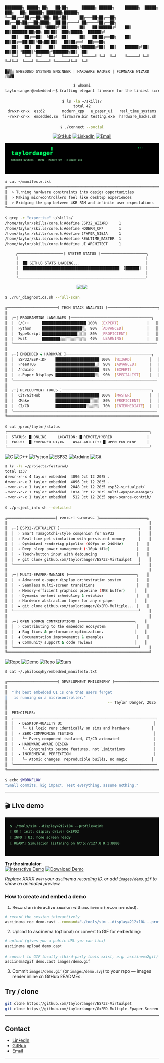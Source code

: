 ```
████████╗ █████╗ ██╗   ██╗██╗      ██████╗ ██████╗     ██████╗  █████╗ ███╗   ██╗ ██████╗ ███████╗██████╗ 
╚══██╔══╝██╔══██╗╚██╗ ██╔╝██║     ██╔═══██╗██╔══██╗    ██╔══██╗██╔══██╗████╗  ██║██╔════╝ ██╔════╝██╔══██╗
   ██║   ███████║ ╚████╔╝ ██║     ██║   ██║██████╔╝    ██║  ██║███████║██╔██╗ ██║██║  ███╗█████╗  ██████╔╝
   ██║   ██╔══██║  ╚██╔╝  ██║     ██║   ██║██╔══██╗    ██║  ██║██╔══██║██║╚██╗██║██║   ██║██╔══╝  ██╔══██╗
   ██║   ██║  ██║   ██║   ███████╗╚██████╔╝██║  ██║    ██████╔╝██║  ██║██║ ╚████║╚██████╔╝███████╗██║  ██║
   ╚═╝   ╚═╝  ╚═╝   ╚═╝   ╚══════╝ ╚═════╝ ╚═╝  ╚═╝    ╚═════╝ ╚═╝  ╚═╝╚═╝  ╚═══╝ ╚═════╝ ╚══════╝╚═╝  ╚═╝
                                                                                                            
█▓▒░ EMBEDDED SYSTEMS ENGINEER | HARDWARE HACKER | FIRMWARE WIZARD ░▒▓█
```

<div align="center">

```bash
$ whoami
taylordanger@embedded:~$ Crafting elegant firmware for the tiniest screens

$ ls -la ~/skills/
total 42
drwxr-xr-x  esp32        modern_cpp   e_paper_ui   real_time_systems
-rwxr-xr-x  embedded.so  firmware.bin testing.exe  hardware_hacks.sh

$ ./connect --social
```

[![GitHub](https://img.shields.io/badge/GitHub-12100E?style=for-the-badge&logo=github&logoColor=white)](https://github.com/taylordanger)
[![LinkedIn](https://img.shields.io/badge/LinkedIn-0077B5?style=for-the-badge&logo=linkedin&logoColor=white)](https://linkedin.com/in/taylordanger)
[![Email](https://img.shields.io/badge/Email-00ff41?style=for-the-badge&logo=gmail&logoColor=black)](mailto:lauren.taylor.sheppard@gmail.com)

![terminal header](images/terminal-header.svg)

</div>

```bash
$ cat ~/manifesto.txt
╔══════════════════════════════════════════════════════════════════════════════╗
║  > Turning hardware constraints into design opportunities                    ║
║  > Making microcontrollers feel like desktop experiences                     ║
║  > Bridging the gap between 4KB RAM and infinite user expectations          ║
╚══════════════════════════════════════════════════════════════════════════════╝

$ grep -r "expertise" ~/skills/
/home/taylor/skills/core.h:#define ESP32_WIZARD     1
/home/taylor/skills/core.h:#define MODERN_CPP       1  
/home/taylor/skills/core.h:#define EPAPER_NINJA     1
/home/taylor/skills/core.h:#define REALTIME_MASTER  1
/home/taylor/skills/core.h:#define UI_ARCHITECT     1
```

<div align="center">

```
╭─────────────────────[ SYSTEM STATUS ]─────────────────────╮
│                                                          │
│  ██ GITHUB STATS LOADING...                              │
│  ████████████████████████████████████████████  [██████]  │
│                                                          │
╰──────────────────────────────────────────────────────────╯
```

<img height="180em" src="https://github-readme-stats.vercel.app/api?username=taylordanger&show_icons=true&theme=chartreuse-dark&include_all_commits=true&count_private=true&bg_color=0d1117&title_color=00ff41&text_color=00ff41&icon_color=00ff41"/>
<img height="180em" src="https://github-readme-stats.vercel.app/api/top-langs/?username=taylordanger&layout=compact&langs_count=8&theme=chartreuse-dark&bg_color=0d1117&title_color=00ff41&text_color=00ff41"/>

</div>

```bash
$ ./run_diagnostics.sh --full-scan

╔═══════════════════════[ TECH STACK ANALYSIS ]═══════════════════════╗
║                                                                      ║
║  ┌─[ PROGRAMMING LANGUAGES ]─────────────────────────────────────┐   ║
║  │  C/C++      ████████████████████ 100%  [EXPERT]             │   ║
║  │  Python     ██████████████████░░  90%  [ADVANCED]           │   ║  
║  │  TypeScript ████████████████░░░░  80%  [PROFICIENT]         │   ║
║  │  Rust       ████████░░░░░░░░░░░░  40%  [LEARNING]           │   ║
║  └─────────────────────────────────────────────────────────────────┘   ║
║                                                                      ║
║  ┌─[ EMBEDDED & HARDWARE ]───────────────────────────────────────┐   ║
║  │  ESP32/ESP-IDF    ████████████████████ 100%  [WIZARD]        │   ║
║  │  FreeRTOS         ██████████████████░░  90%  [ADVANCED]      │   ║
║  │  Arduino          ████████████████████  95%  [EXPERT]        │   ║
║  │  e-Paper Displays ██████████████████░░  90%  [SPECIALIST]    │   ║
║  └─────────────────────────────────────────────────────────────────┘   ║
║                                                                      ║
║  ┌─[ DEVELOPMENT TOOLS ]─────────────────────────────────────────┐   ║
║  │  Git/GitHub       ████████████████████ 100%  [MASTER]        │   ║
║  │  CMake            ████████████████░░░░  80%  [PROFICIENT]    │   ║
║  │  CI/CD            ██████████████░░░░░░  70%  [INTERMEDIATE]  │   ║
║  └─────────────────────────────────────────────────────────────────┘   ║
╚══════════════════════════════════════════════════════════════════════╝

$ cat /proc/taylor/status
┌─────────────────────────────────────────────────────────────────┐
│  STATUS: █ ONLINE     LOCATION: █ REMOTE/HYBRID                │
│  FOCUS:  █ EMBEDDED UI/UX    AVAILABILITY: █ OPEN FOR HIRE     │
└─────────────────────────────────────────────────────────────────┘
```

![C](https://img.shields.io/badge/C-00ff41?style=flat-square&logo=c&logoColor=black)
![C++](https://img.shields.io/badge/C++-00ff41?style=flat-square&logo=cplusplus&logoColor=black)
![Python](https://img.shields.io/badge/Python-00ff41?style=flat-square&logo=python&logoColor=black)
![ESP32](https://img.shields.io/badge/ESP32-00ff41?style=flat-square&logo=espressif&logoColor=black)
![Arduino](https://img.shields.io/badge/Arduino-00ff41?style=flat-square&logo=arduino&logoColor=black)
![Git](https://img.shields.io/badge/Git-00ff41?style=flat-square&logo=git&logoColor=black)

```bash
$ ls -la ~/projects/featured/
total 1337
drwxr-xr-x 4 taylor embedded  4096 Oct 12 2025 .
drwxr-xr-x 3 taylor embedded  4096 Oct 12 2025 ..
-rwxr-xr-x 1 taylor embedded  2048 Oct 12 2025 esp32-virtualpet/
-rwxr-xr-x 1 taylor embedded  1024 Oct 12 2025 multi-epaper-manager/
-rwxr-xr-x 1 taylor embedded   512 Oct 12 2025 open-source-contrib/

$ ./project_info.sh --detailed

╔══════════════════════[ PROJECT SHOWCASE ]══════════════════════╗
║                                                                 ║
║  ┌─[ ESP32-VIRTUALPET ]────────────────────────────────────┐    ║
║  │  > Smart Tamagotchi-style companion for ESP32           │    ║
║  │  ✓ Real-time pet simulation with persistent memory      │    ║
║  │  ✓ Optimized rendering pipeline (60fps on 240MHz)      │    ║
║  │  ✓ Deep sleep power management (~10µA idle)            │    ║
║  │  ✓ Touch/button input with debouncing                  │    ║
║  │  ► git clone github.com/taylordanger/ESP32-Virtualpet   │    ║
║  └─────────────────────────────────────────────────────────┘    ║
║                                                                 ║
║  ┌─[ MULTI-EPAPER-MANAGER ]───────────────────────────────┐    ║
║  │  > Advanced e-paper display orchestration system       │    ║
║  │  ✓ Seamless multi-screen transitions                   │    ║
║  │  ✓ Memory-efficient graphics pipeline (2KB buffer)    │    ║
║  │  ✓ Dynamic content scheduling & rotation               │    ║
║  │  ✓ Hardware abstraction layer for any e-paper         │    ║
║  │  ► git clone github.com/taylordanger/GxEPD-Multiple... │    ║
║  └─────────────────────────────────────────────────────────┘    ║
║                                                                 ║
║  ┌─[ OPEN SOURCE CONTRIBUTIONS ]─────────────────────────┐    ║
║  │  > Contributing to the embedded ecosystem              │    ║
║  │  ◆ Bug fixes & performance optimizations              │    ║
║  │  ◆ Documentation improvements & examples               │    ║
║  │  ◆ Community support & code reviews                   │    ║
║  └─────────────────────────────────────────────────────────┘    ║
╚═════════════════════════════════════════════════════════════════╝
```

[![Repo](https://img.shields.io/badge/VIEW_CODE-00ff41?style=flat-square&logo=github&logoColor=black)](https://github.com/taylordanger/ESP32-Virtualpet)
[![Demo](https://img.shields.io/badge/LIVE_DEMO-00ff41?style=flat-square&logo=play&logoColor=black)](https://github.com/taylordanger/ESP32-Virtualpet)
[![Repo](https://img.shields.io/badge/VIEW_CODE-00ff41?style=flat-square&logo=github&logoColor=black)](https://github.com/taylordanger/GxEPD-Multiple-Epaper-Screen-Example)
[![Stars](https://img.shields.io/github/stars/taylordanger/GxEPD-Multiple-Epaper-Screen-Example?style=flat-square&color=00ff41)](https://github.com/taylordanger/GxEPD-Multiple-Epaper-Screen-Example)

```bash
$ cat ~/.philosophy/embedded_manifesto.txt

╔═══════════════════════[ DEVELOPMENT PHILOSOPHY ]═══════════════════════╗
║                                                                         ║
║  "The best embedded UI is one that users forget                        ║
║   is running on a microcontroller."                                    ║
║                                              -- Taylor Danger, 2025    ║
║                                                                         ║
║  PRINCIPLES:                                                            ║
║  ┌─────────────────────────────────────────────────────────────────┐   ║
║  │  ▸ DESKTOP-QUALITY UX                                          │   ║
║  │    └─ UI logic runs identically on sims and hardware          │   ║
║  │  ▸ ZERO-COMPROMISE TESTING                                     │   ║
║  │    └─ Every component isolated, CI/CD automated                │   ║
║  │  ▸ HARDWARE-AWARE DESIGN                                       │   ║
║  │    └─ Constraints become features, not limitations             │   ║
║  │  ▸ INCREMENTAL PERFECTION                                      │   ║
║  │    └─ Atomic changes, reproducible builds, no magic           │   ║
║  └─────────────────────────────────────────────────────────────────┘   ║
╚═════════════════════════════════════════════════════════════════════════╝

$ echo $WORKFLOW
"Small commits, big impact. Test everything, assume nothing."
```

---

## 🎬 Live demo

![sim demo placeholder](images/demo.svg)

**Try the simulator:**  
[![Interactive Demo](https://img.shields.io/badge/▶%20Interactive%20Demo-asciinema-red?style=for-the-badge&logo=terminal)](https://asciinema.org/a/XXXX) [![Download Demo](https://img.shields.io/badge/📥%20Download%20Demo-GIF-blue?style=for-the-badge&logo=github)](images/demo.gif)

*Replace XXXX with your asciinema recording ID, or add `images/demo.gif` to show an animated preview.*

### How to create and embed a demo

1. Record an interactive session with asciinema (recommended):

```bash
# record the session interactively
asciinema rec demo.cast --command="./tools/sim --display=212x104 --profile=eink"
```

2. Upload to asciinema (optional) or convert to GIF for embedding:

```bash
# upload (gives you a public URL you can link)
asciinema upload demo.cast

# convert to GIF locally (third-party tools exist, e.g. asciinema2gif)
asciinema2gif demo.cast images/demo.gif
```

3. Commit `images/demo.gif` (or `images/demo.svg`) to your repo — images render inline on GitHub READMEs.


## Try / clone

```bash
git clone https://github.com/taylordanger/ESP32-Virtualpet
git clone https://github.com/taylordanger/GxEPD-Multiple-Epaper-Screen-Example
```

---

## Contact

- [LinkedIn](https://linkedin.com/in/taylordanger)
- [GitHub](https://github.com/taylordanger)
- [Email](mailto:lauren.taylor.sheppard@gmail.com)

---

